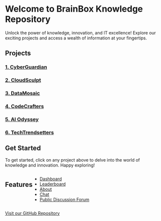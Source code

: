 # Welcome to BrainBox Knowledge Repository

Unlock the power of knowledge, innovation, and IT excellence! Explore our exciting projects and access a wealth of information at your fingertips.

## Projects

### [1. CyberGuardian](cyberguardian.md)

### [2. CloudSculpt](cloudsculpt.md)

### [3. DataMosaic](datamosaic.md)

### [4. CodeCrafters](codecrafters.md)

### [5. AI Odyssey](aiodyssey.md)

### [6. TechTrendsetters](techtrendsetters.md)

## Get Started

To get started, click on any project above to delve into the world of knowledge and innovation. Happy exploring!

<div style="display: flex;">

## Features

- [Dashboard](index.md)
- [Leaderboard](leaderboard.md)
- [About](about.md)
- [Chat](chat.md)
- [Public Discussion Forum](discussion.md)

</div>

[Visit our GitHub Repository](https://github.com/your-organization-name/your-knowledge-repo)
